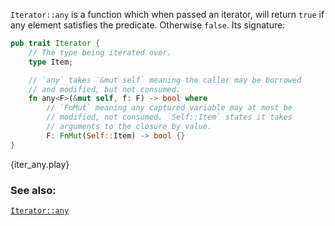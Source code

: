 `Iterator::any` is a function which when passed an iterator, will return
`true` if any element satisfies the predicate. Otherwise `false`. Its
signature:

```rust
pub trait Iterator {
    // The type being iterated over.
    type Item;

    // `any` takes `&mut self` meaning the caller may be borrowed
    // and modified, but not consumed.
    fn any<F>(&mut self, f: F) -> bool where
        // `FnMut` meaning any captured variable may at most be
        // modified, not consumed. `Self::Item` states it takes
        // arguments to the closure by value.
        F: FnMut(Self::Item) -> bool {}
}
```

{iter_any.play}

### See also:

[`Iterator::any`][any]

[any]: http://doc.rust-lang.org/std/iter/trait.Iterator.html#method.any
